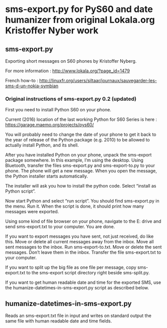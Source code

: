 # sms-export.py for PyS60 and date humanizer from original Lokala.org Kristoffer Nyber work

## sms-export.py

Exporting short messages on S60 phones by Kristoffer Nyberg.                                     

For more information : http://www.lokala.org/?page_id=1479

French how-to : http://linuxfr.org/users/siltaar/journaux/sauvegarder-les-sms-d-un-nokia-symbian

### Original instructions of sms-export.py 0.2 (updated)

First you need to install Python S60 on your phone.

Current (2016) location of the last working Python for S60 Series is here : https://garage.maemo.org/projects/pys60/

You will probably need to change the date of your phone to get it back to the year of release of the Python package (e.g. 2010) to be allowed to actually install Python, and its shell.

After you have installed Python on your phone, unpack the sms-export package somewhere. In this example, I’m using the desktop. Using Bluetooth, transfer the files sms-export.py and sms-export-to.py to your phone. The phone will get a new message. When you open the message, the Python installer starts automatically.

The installer will ask you how to install the python code. Select “install as Python script”.

Now start Python and select “run script”. You should find sms-export.py in the menu. Run it. When the script is done, it should print how many messages were exported.

Using some kind of file browser on your phone, navigate to the E: drive and send sms-export.txt to your computer. You are done.

If you want to export messages you have sent, not just received, do like this. Move or delete all current messages away from the inbox. Move all sent messages to the inbox. Run sms-export-to.txt. Move or delete the sent messages. Don’t leave them in the inbox. Transfer the file sms-export.txt to your computer.

If you want to split up the big file as one file per message, copy sms-export.txt to the sms-export script directory right beside sms-split.py.

If you want to get human readable date and time for the exported SMS, use the humanize-datetimes-in-sms-export.py script as described below.

## humanize-datetimes-in-sms-export.py 

Reads an sms-export.txt file in input and writes on standard output the same file with human readable date and time fields.

